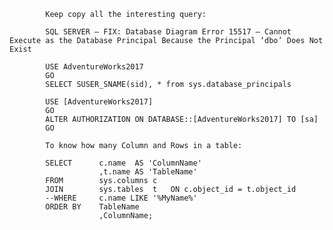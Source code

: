             Keep copy all the interesting query:
            
            SQL SERVER – FIX: Database Diagram Error 15517 – Cannot Execute as the Database Principal Because the Principal ‘dbo’ Does Not Exist

            USE AdventureWorks2017
            GO
            SELECT SUSER_SNAME(sid), * from sys.database_principals

            USE [AdventureWorks2017]
            GO
            ALTER AUTHORIZATION ON DATABASE::[AdventureWorks2017] TO [sa]
            GO

            To know how many Column and Rows in a table:

            SELECT      c.name  AS 'ColumnName'
                        ,t.name AS 'TableName'
            FROM        sys.columns c
            JOIN        sys.tables  t   ON c.object_id = t.object_id
            --WHERE     c.name LIKE '%MyName%'
            ORDER BY    TableName
                        ,ColumnName;
